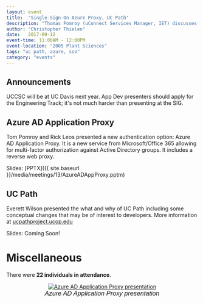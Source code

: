 ```yaml
---
layout: event
title:  "Single-Sign-On Azure Proxy, UC Path"
description: "Thomas Pomroy (uConnect Services Manager, IET) discusses the SSO Azure App Auth proxy, Everett Wilson (Technical Lead, A&FS: Systems Development) will present on UC Path."
author: "Christopher Thielen"
date:   2017-09-12
event-time: 11:00AM - 12:00PM
event-location: "2005 Plant Sciences"
tags: "uc path, azure, sso"
category: "events"
---
```


Announcements
-
UCCSC will be at UC Davis next year. App Dev presenters should apply for the Engineering Track; it's not much harder than presenting at the SIG.

Azure AD Application Proxy
-
Tom Pomroy and Rick Leos presented a new authentication option: Azure AD Application Proxy. It is a new service from Microsoft/Office 365 allowing for multi-factor authorization against Active Directory groups. It includes a reverse web proxy.

Slides: [PPTX]({{ site.baseurl }}/media/meetings/13/AzureADAppProxy.pptm)

UC Path
-
Everett Wilson presented the what and why of UC Path including some conceptual changes that may be of interest to developers. More information at [ucpathproject.ucop.edu](http://ucpathproject.ucop.edu)

Slides: Coming Soon!

Miscellaneous
=
There were **22 individuals in attendance**.

<div style="margin: auto auto; width: 75%; text-align: center;">
  <a href="{{ site.baseurl }}/media/meetings/13/photo.jpg"><img src="{{ site.baseurl }}/media/meetings/13/photo_s.jpg" alt="Azure AD Application Proxy presentation" /></a><br />
  <span style="font-size: 1.2em; font-style: italic; font-family: sans-serif;">Azure AD Application Proxy presentation</span>
</div>
